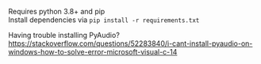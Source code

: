 Requires python 3.8+ and pip  
Install dependencies via `pip install -r requirements.txt`

Having trouble installing PyAudio? https://stackoverflow.com/questions/52283840/i-cant-install-pyaudio-on-windows-how-to-solve-error-microsoft-visual-c-14
